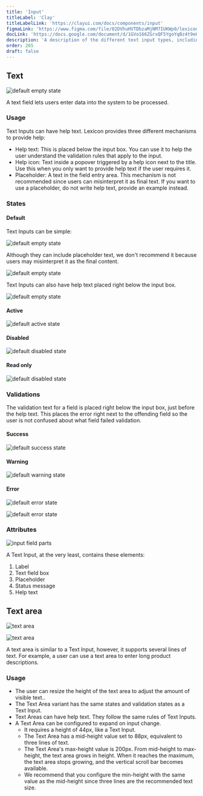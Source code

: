 ```yaml
---
title: 'Input'
titleLabel: 'Clay'
titleLabelLink: 'https://clayui.com/docs/components/input'
figmaLink: 'https://www.figma.com/file/02DVhuHVTDbzaMjNM7IUKWp0/lexicon?node-id=6033%3A2985'
docLink: 'https://docs.google.com/document/d/1GVo166ZGrxQF5YgoYqBz4t9eHWKaBUcbYPAPb3ggIX8/edit'
description: 'A description of the different text input types, including usage and validation states.'
order: 265
draft: false
---
```


## Text

![default empty state](/images/lexicon/Input.jpg)
<br/>

A text field lets users enter data into the system to be processed.

### Usage

Text Inputs can have help text. Lexicon provides three different mechanisms to provide help:

-   Help text: This is placed below the input box. You can use it to help the user understand the validation rules that apply to the input. 
-   Help icon: Text inside a popover triggered by a help icon next to the title. Use this when you only want to provide help text if the user requires it.
-   Placeholder: A text in the field entry area. This mechanism is not recommended since users can misinterpret it as final text. If you want to use a placeholder, do not write help text, provide an example instead.

### States

#### Default

Text Inputs can be simple:

![default empty state](/images/lexicon/Input.jpg)

Although they can include placeholder text, we don't recommend it because users may misinterpret it as the final content.

![default empty state](/images/lexicon/Inputplaceholder.jpg)

Text Inputs can also have help text placed right below the input box.

![default empty state](/images/lexicon/InputHelpText.jpg)

#### Active

![default active state](/images/lexicon/InputSimpleFocus.jpg)

#### Disabled

![default disabled state](/images/lexicon/InputDisabled.jpg)

#### Read only

![default disabled state](/images/lexicon/InputReadOnly.jpg)

### Validations

The validation text for a field is placed right below the input box, just before the help text. This places the error right next to the offending field so the user is not confused about what field failed validation.

#### Success

![default success state](/images/lexicon/InputSuccess.jpg)

#### Warning

![default warning state](/images/lexicon/InputWarning.jpg)

#### Error

![default error state](/images/lexicon/InputError.jpg)

![default error state](/images/lexicon/InputHelpTextError.jpg)

### Attributes

![input field parts](/images/lexicon/InputParts.jpg)

A Text Input, at the very least, contains these elements:

1. Label
2. Text field box
3. Placeholder
4. Status message
5. Help text

## Text area

![text area](/images/lexicon/InputTextArea.jpg)

![text area](/images/lexicon/InputTextAreaHelpText.jpg)
<br/>

A text area is similar to a Text Input, however, it supports several lines of text. For example, a user can use a text area to enter long product descriptions.

### Usage

-   The user can resize the height of the text area to adjust the amount of visible text..
-   The Text Area variant has the same states and validation states as a Text Input.
-   Text Areas can have help text. They follow the same rules of Text Inputs.
-   A Text Area can be configured to expand on input change.
    -   It requires a height of 44px, like a Text Input.
    -   The Text Area has a mid-height value set to 88px, equivalent to three lines of text.
    -   The Text Area's max-height value is 200px. From mid-height to max-height, the text area grows in height. When it reaches the maximum, the text area stops growing, and the vertical scroll bar becomes available.
    -   We recommend that you configure the min-height with the same value as the mid-height since three lines are the recommended text size.
